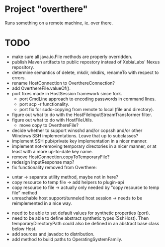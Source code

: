 # Project "overthere"
Runs something on a remote machine, ie. over there.

# TODO
* make sure all java.io.File methods are properly overridden.
* publish Maven artifacts to public repostory instead of XebiaLabs' Nexus repository.
* determine semantics of delete, mkdir, mkdirs, renameTo with respect to errors.
* rename HostConnection to OverthereConnection?
* add OverthereFile.valueOf().
* port fixes made in HostSession framework since fork.
  * port CmdLine approach to encoding passwords in command lines.
  * port scp -r functionality.
  * port fix for sudo-copying from remote to local (file and directory).
* figure out what to do with the HostFileInputStreamTransformer filter.
* figure out what to do with HostFileUtils.
  * move copy to OverthereFile?
* decide whether to support winsshd and/or copssh and/or other Windows SSH implementations. Leave that up to subclasses?
* implement SSH pub/private key implementation in a nicer manner.
* implement not-removing temporary directories in a nicer manner, or at least with a more up-to-date key name.
* remove HostConnection.copyToTemporaryFile?
* redesign InputResponse map?
* fix functionality removed from Overthere:
 - untar -> separate utility method, maybe not in here?
 - copy resource to temp file -> add helpers to plugin-api
 - copy resource to file -> actually only needed by "copy resource to temp file" method
 - unreachable host support/tunneled host session -> needs to be reimplemented in a nice way.
* need to be able to set default values for synthetic properties (port).
* need to be able to define abstract synthetic types (SshHost). Then temporaryDirectoryPath could also be defined in an abstract base class below Host.
* add sources and javadoc to distribution.
* add method to build paths to OperatingSystemFamily.

